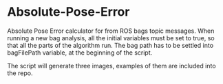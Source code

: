 # Absolute-Pose-Error
Absolute Pose Error calculator for from ROS bags topic messages. When running a new bag analysis, all the initial variables must be set to true, so that all the parts of the algorithm run. The bag path has to be settled into bagFilePath variable, at the beginning of the script.

The script will generate three images, examples of them are included into the repo.

